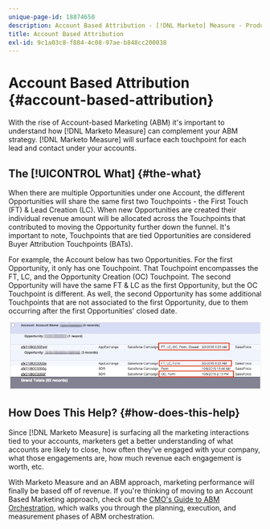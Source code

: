 ```yaml
---
unique-page-id: 18874650
description: Account Based Attribution - [!DNL Marketo] Measure - Product Documentation
title: Account Based Attribution
exl-id: 9c1a03c8-f884-4c08-97ae-b848cc200038
---
```

# Account Based Attribution {#account-based-attribution}

With the rise of Account-based Marketing (ABM) it's important to understand how [!DNL Marketo Measure] can complement your ABM strategy. [!DNL Marketo Measure] will surface each touchpoint for each lead and contact under your accounts.

## The [!UICONTROL What] {#the-what}

When there are multiple Opportunities under one Account, the different Opportunities will share the same first two Touchpoints - the First Touch (FT) & Lead Creation (LC). When new Opportunities are created their individual revenue amount will be allocated across the Touchpoints that contributed to moving the Opportunity further down the funnel. It's important to note, Touchpoints that are tied Opportunities are considered Buyer Attribution Touchpoints (BATs).

For example, the Account below has two Opportunities. For the first Opportunity, it only has one Touchpoint. That Touchpoint encompasses the FT, LC, and the Opportunity Creation (OC) Touchpoint. The second Opportunity will have the same FT & LC as the first Opportunity, but the OC Touchpoint is different. As well, the second Opportunity has some additional Touchpoints that are not associated to the first Opportunity, due to them occurring after the first Opportunities' closed date.

![](assets/1.jpg)

## How Does This Help? {#how-does-this-help}

Since [!DNL Marketo Measure] is surfacing all the marketing interactions tied to your accounts, marketers get a better understanding of what accounts are likely to close, how often they've engaged with your company, what those engagements are, how much revenue each engagement is worth, etc.

With Marketo Measure and an ABM approach, marketing performance will finally be based off of revenue. If you're thinking of moving to an Account Based Marketing approach, check out the [CMO's Guide to ABM Orchestration](https://info.bizible.com/cmos-guide-to-abm-orchestration), which walks you through the planning, execution, and measurement phases of ABM orchestration.
